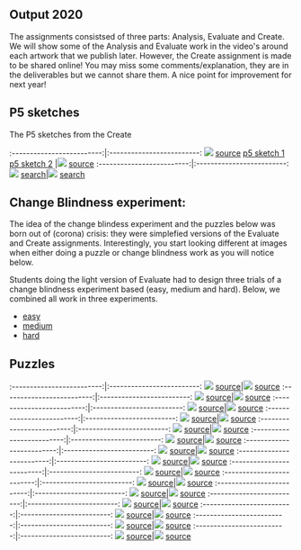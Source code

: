 
## Output 2020

The assignments consistsed of three parts: Analysis, Evaluate and Create. We will show some of the Analysis and Evaluate work in the video's around each artwork that we publish later. However, the Create assignment is made to be shared online! You may miss some comments/explanation, they are in the deliverables but we cannot share them. A nice point for improvement for next year! 

## P5 sketches
The P5 sketches from the Create 

:-------------------------:|:-------------------------:
![](content/2020/exhibition-hockney-van-gogh-museum.jpg) 
[source](https://images.google.com/searchbyimage?image_url=https://visualcommunicationdesign.github.io/content/2020/scr4.png) 
[p5 sketch 1](https://editor.p5js.org/Jet/present/Gi1JtxEM-) 
[p5 sketch 2](https://editor.p5js.org/schmarjolein/full/_SwzUI2On)
|![](content/2020/Archizoom.jpg) 
[source](https://images.google.com/searchbyimage?image_url=https://visualcommunicationdesign.github.io/content/2020/Archizoom.jpg)
:-------------------------:|:-------------------------:
![](content/2020/DP226465.jpg) [search](https://images.google.com/searchbyimage?image_url=https://visualcommunicationdesign.github.io/content/2020/DP226465.jpg)|![](content/2020/Disney.jpg) [search](https://images.google.com/searchbyimage?image_url=https://visualcommunicationdesign.github.io/content/2020/Disney.jpg)



## Change Blindness experiment:
The idea of the change blindess experiment and the puzzles below was born out of (corona) crisis: they were simplefied versions of the Evaluate and Create assignments. Interestingly, you start looking different at images when either doing a puzzle or change blindness work as you will notice below.

Students doing the light version of Evaluate had to design three trials of a change blindness experiment based (easy, medium and hard). Below, we combined all work in three experiments. 


- [easy](https://editor.p5js.org/maartenwijntjes/full/ddcXJyn8N)
- [medium](https://editor.p5js.org/maartenwijntjes/full/QDgQXej-2)
- [hard](https://editor.p5js.org/maartenwijntjes/full/ILhNLNEvY)

## Puzzles



:-------------------------:|:-------------------------:
[<img src="content/puzzles/11.png">](https://editor.p5js.org/Martine1996/full/mv7SnL1pQ) [source](https://images.google.com/searchbyimage?image_url=https://visualcommunicationdesign.github.io/content/puzzles/reference/11.jpg)|[<img src="content/puzzles/12.png">](https://editor.p5js.org/marjolein/full/s5CT3MATQ) [source](https://images.google.com/searchbyimage?image_url=https://visualcommunicationdesign.github.io/content/puzzles/reference/12.jpg)
:-------------------------:|:-------------------------:
[<img src="content/puzzles/13.png">](https://editor.p5js.org/nhaagmans/full/RrfiZOwjC) [source](https://images.google.com/searchbyimage?image_url=https://visualcommunicationdesign.github.io/content/puzzles/reference/13.jpeg)|[<img src="content/puzzles/14.png">](https://editor.p5js.org/Jaegerboombastic/full/au2mNBew2) [source](https://images.google.com/searchbyimage?image_url=https://visualcommunicationdesign.github.io/content/puzzles/reference/14.jpg)
:-------------------------:|:-------------------------:
[<img src="content/puzzles/15.png">](https://editor.p5js.org/pleunheeres/full/5cuzhi4zF) [source](https://images.google.com/searchbyimage?image_url=https://visualcommunicationdesign.github.io/content/puzzles/reference/15.jpg)|[<img src="content/puzzles/16.png">](https://editor.p5js.org/Yade/full/OQHPgKjsM) [source](https://images.google.com/searchbyimage?image_url=https://visualcommunicationdesign.github.io/content/puzzles/reference/16.jpg)
:-------------------------:|:-------------------------:
[<img src="content/puzzles/17.png">](https://editor.p5js.org/ThomasNieuwendijk/full/_fI8IoeJZ) [source](https://images.google.com/searchbyimage?image_url=https://visualcommunicationdesign.github.io/content/puzzles/reference/17.jpg)|[<img src="content/puzzles/19.png">](https://editor.p5js.org/Jonas024/full/JBrSHN28y) [source](https://images.google.com/searchbyimage?image_url=https://visualcommunicationdesign.github.io/content/puzzles/reference/19.jpg)
:-------------------------:|:-------------------------:
[<img src="content/puzzles/20.png">](https://editor.p5js.org/liekevoortman/full/W7IUD6KBC) [source](https://images.google.com/searchbyimage?image_url=https://visualcommunicationdesign.github.io/content/puzzles/reference/20.png)|[<img src="content/puzzles/21.png">](https://editor.p5js.org/meenusaramathai/full/GM_v1d9Ur) [source](https://images.google.com/searchbyimage?image_url=https://visualcommunicationdesign.github.io/content/puzzles/reference/21.png)
:-------------------------:|:-------------------------:
[<img src="content/puzzles/22.png">](https://editor.p5js.org/caroline.s.haeger/full/WkHWdOJPs) [source](https://images.google.com/searchbyimage?image_url=https://visualcommunicationdesign.github.io/content/puzzles/reference/22.png)|[<img src="content/puzzles/25.png">](https://editor.p5js.org/ehajdu/full/XNt33nZLg) [source](https://images.google.com/searchbyimage?image_url=https://visualcommunicationdesign.github.io/content/puzzles/reference/25.jpg)
:-------------------------:|:-------------------------:
[<img src="content/puzzles/26.png">](https://editor.p5js.org/leyre.julian/full/FvF-MjnCP) [source](https://images.google.com/searchbyimage?image_url=https://visualcommunicationdesign.github.io/content/puzzles/reference/26.png)|[<img src="content/puzzles/27.png">](https://editor.p5js.org/mayhli/full/iuqS9v6Ua) [source](https://images.google.com/searchbyimage?image_url=https://visualcommunicationdesign.github.io/content/puzzles/reference/27.png)
:-------------------------:|:-------------------------:
[<img src="content/puzzles/29.png">](https://editor.p5js.org/Sop_95/full/-sQGQk8to) [source](https://images.google.com/searchbyimage?image_url=https://visualcommunicationdesign.github.io/content/puzzles/reference/29.jpg)|[<img src="content/puzzles/2.png">](https://editor.p5js.org/aniek.kempeneers/full/uqWJ3Aw-N) [source](https://images.google.com/searchbyimage?image_url=https://visualcommunicationdesign.github.io/content/puzzles/reference/2.jpg)
:-------------------------:|:-------------------------:
[<img src="content/puzzles/34.png">](https://editor.p5js.org/manavelez/full/YW3HfZ-Zz) [source](https://images.google.com/searchbyimage?image_url=https://visualcommunicationdesign.github.io/content/puzzles/reference/34.png)|[<img src="content/puzzles/35.png">](https://editor.p5js.org/BenWongH/full/KEQl1OFhx) [source](https://images.google.com/searchbyimage?image_url=https://visualcommunicationdesign.github.io/content/puzzles/reference/35.jpg)
:-------------------------:|:-------------------------:
[<img src="content/puzzles/39.png">](https://editor.p5js.org/diede.evm/full/Oe9dlCj1i) [source](https://images.google.com/searchbyimage?image_url=https://visualcommunicationdesign.github.io/content/puzzles/reference/39.png)|[<img src="content/puzzles/42.png">](https://editor.p5js.org/lynnzl/full/NOPWJJN8F) [source](https://images.google.com/searchbyimage?image_url=https://visualcommunicationdesign.github.io/content/puzzles/reference/42.jpg)
:-------------------------:|:-------------------------:
[<img src="content/puzzles/43.png">](https://editor.p5js.org/francalapre/full/xZHatAdtg) [source](https://images.google.com/searchbyimage?image_url=https://visualcommunicationdesign.github.io/content/puzzles/reference/43.png)|[<img src="content/puzzles/44.png">](https://editor.p5js.org/nitzschecato/full/I-hf6ZTc0) [source](https://images.google.com/searchbyimage?image_url=https://visualcommunicationdesign.github.io/content/puzzles/reference/44.jpg)
:-------------------------:|:-------------------------:
[<img src="content/puzzles/45.png">](https://editor.p5js.org/fabian.geiser.92/full/7zkUiqz75) [source](https://images.google.com/searchbyimage?image_url=https://visualcommunicationdesign.github.io/content/puzzles/reference/45.jpg)|[<img src="content/puzzles/46.png">](https://editor.p5js.org/Inversir/full/XlJDV0Iki) [source](https://images.google.com/searchbyimage?image_url=https://visualcommunicationdesign.github.io/content/puzzles/reference/46.jpg)
:-------------------------:|:-------------------------:
[<img src="content/puzzles/49.png">](https://editor.p5js.org/clfon/full/rYv1mEpkx) [source](https://images.google.com/searchbyimage?image_url=https://visualcommunicationdesign.github.io/content/puzzles/reference/49.png)|[<img src="content/puzzles/4.png">](https://editor.p5js.org/esmeraldavdb/full/n3SUIHFcQ) [source](https://images.google.com/searchbyimage?image_url=https://visualcommunicationdesign.github.io/content/puzzles/reference/4.jpg)
:-------------------------:|:-------------------------:
[<img src="content/puzzles/5.png">](https://editor.p5js.org/katidejong96/full/Wx_6Q8LHD) [source](https://images.google.com/searchbyimage?image_url=https://visualcommunicationdesign.github.io/content/puzzles/reference/5.jpg)|[<img src="content/puzzles/6.png">](https://editor.p5js.org/laylaanicedeblok/full/JDO0OonHj) [source](https://images.google.com/searchbyimage?image_url=https://visualcommunicationdesign.github.io/content/puzzles/reference/6.jpg)
:-------------------------:|:-------------------------:
[<img src="content/puzzles/7.png">](https://editor.p5js.org/lauraeruys/full/T0vCIqXq-) [source](https://images.google.com/searchbyimage?image_url=https://visualcommunicationdesign.github.io/content/puzzles/reference/7.png)|[<img src="content/puzzles/8.png">](https://editor.p5js.org/lisedrost100/full/sN7X4XEeO) [source](https://images.google.com/searchbyimage?image_url=https://visualcommunicationdesign.github.io/content/puzzles/reference/8.jpg)
